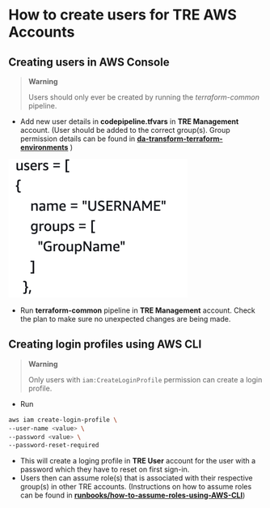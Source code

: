 # How to create users for TRE AWS Accounts

## Creating users in AWS Console

> **Warning**
>
> Users should only ever be created by running the _terraform-common_ pipeline.

- Add new user details in **codepipeline.tfvars** in  **TRE Management** account. (User should be added to the correct group(s). Group permission details can be found in [**da-transform-terraform-environments**](https://github.com/nationalarchives/da-transform-terraform-environments/tree/common/common/templates) )

![Screenshot](images/adding-users-in-tfvars.png)

- Run **terraform-common** pipeline in **TRE Management** account. Check the plan to make sure no unexpected changes are being made.

## Creating login profiles using AWS CLI 

> **Warning**
> 
> Only users with `iam:CreateLoginProfile` permission can create a login profile.

-  Run  
```bash
aws iam create-login-profile \
--user-name <value> \
--password <value> \
--password-reset-required
```

- This will create a loging profile in **TRE User** account for the user with a password which they have to reset on first sign-in. 
- Users then can assume role(s) that is associated with their respective group(s) in other TRE accounts. (Instructions on how to assume roles can be found in [**runbooks/how-to-assume-roles-using-AWS-CLI**](https://github.com/nationalarchives/da-transform-dev-documentation/tree/master/runbooks/how-to-assume-roles-using-AWS-CLI))